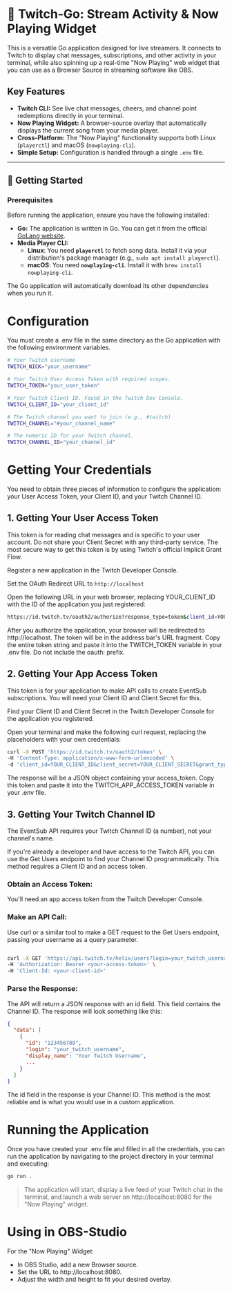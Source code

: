 # :microphone: Twitch-Go: Stream Activity & Now Playing Widget

This is a versatile Go application designed for live streamers. It connects to Twitch to display chat messages, subscriptions, and other activity in your terminal, while also spinning up a real-time "Now Playing" web widget that you can use as a Browser Source in streaming software like OBS.

## Key Features

* **Twitch CLI:** See live chat messages, cheers, and channel point redemptions directly in your terminal.
* **Now Playing Widget:** A browser-source overlay that automatically displays the current song from your media player.
* **Cross-Platform:** The "Now Playing" functionality supports both Linux (`playerctl`) and macOS (`nowplaying-cli`).
* **Simple Setup:** Configuration is handled through a single `.env` file.

---

## :rocket: Getting Started

### Prerequisites
Before running the application, ensure you have the following installed:

* **Go:** The application is written in Go. You can get it from the official [GoLang website](https://golang.org).
* **Media Player CLI:**
    * **Linux**: You need **`playerctl`** to fetch song data. Install it via your distribution's package manager (e.g., `sudo apt install playerctl`).
    * **macOS**: You need **`nowplaying-cli`**. Install it with `brew install nowplaying-cli`.

The Go application will automatically download its other dependencies when you run it.

# Configuration
You must create a .env file in the same directory as the Go application with the following environment variables.

```Bash
# Your Twitch username
TWITCH_NICK="your_username"

# Your Twitch User Access Token with required scopes.
TWITCH_TOKEN="your_user_token"

# Your Twitch Client ID. Found in the Twitch Dev Console.
TWITCH_CLIENT_ID="your_client_id"

# The Twitch channel you want to join (e.g., #twitch)
TWITCH_CHANNEL="#your_channel_name"

# The numeric ID for your Twitch channel.
TWITCH_CHANNEL_ID="your_channel_id"
```

# Getting Your Credentials
You need to obtain three pieces of information to configure the application: your User Access Token, your Client ID, and your Twitch Channel ID.

## 1. Getting Your User Access Token
This token is for reading chat messages and is specific to your user account. Do not share your Client Secret with any third-party service. The most secure way to get this token is by using Twitch's official Implicit Grant Flow.

Register a new application in the Twitch Developer Console.

Set the OAuth Redirect URL to ```http://localhost```

Open the following URL in your web browser, replacing YOUR_CLIENT_ID with the ID of the application you just registered:

```Bash
https://id.twitch.tv/oauth2/authorize?response_type=token&client_id=YOUR_CLIENT_ID&redirect_uri=http://localhost&scope=chat%3Aread%20channel%3Aread%3Asubscriptions%20bits%3Aread%20channel%3Aread%3Aredemptions
```

After you authorize the application, your browser will be redirected to http://localhost. The token will be in the address bar's URL fragment. Copy the entire token string and paste it into the TWITCH_TOKEN variable in your .env file. Do not include the oauth: prefix.

## 2. Getting Your App Access Token
This token is for your application to make API calls to create EventSub subscriptions. You will need your Client ID and Client Secret for this.

Find your Client ID and Client Secret in the Twitch Developer Console for the application you registered.

Open your terminal and make the following curl request, replacing the placeholders with your own credentials:

```Bash
curl -X POST 'https://id.twitch.tv/oauth2/token' \
-H 'Content-Type: application/x-www-form-urlencoded' \
-d 'client_id=YOUR_CLIENT_ID&client_secret=YOUR_CLIENT_SECRET&grant_type=client_credentials'
```

The response will be a JSON object containing your access_token. Copy this token and paste it into the TWITCH_APP_ACCESS_TOKEN variable in your .env file.

## 3. Getting Your Twitch Channel ID
The EventSub API requires your Twitch Channel ID (a number), not your channel's name.

If you're already a developer and have access to the Twitch API, you can use the Get Users endpoint to find your Channel ID programmatically. 
This method requires a Client ID and an access token.

### Obtain an Access Token:
You'll need an app access token from the Twitch Developer Console.

### Make an API Call:
Use curl or a similar tool to make a GET request to the Get Users endpoint, passing your username as a query parameter.

```Bash

curl -X GET 'https://api.twitch.tv/helix/users?login=your_twitch_username' \
-H 'Authorization: Bearer <your-access-token>' \
-H 'Client-Id: <your-client-id>'
```

### Parse the Response:
The API will return a JSON response with an id field. This field contains the Channel ID. The response will look something like this:

```JSON
{
  "data": [
    {
      "id": "123456789",
      "login": "your_twitch_username",
      "display_name": "Your Twitch Username",
      ...
    }
  ]
}
```

The id field in the response is your Channel ID. This method is the most reliable and is what you would use in a custom application.

# Running the Application
Once you have created your .env file and filled in all the credentials, you can run the application by navigating to the project directory in your terminal and executing:

```Bash
go run .
```
>The application will start, display a live feed of your Twitch chat in the terminal, and launch a web server on http://localhost:8080 for the "Now Playing" widget.

# Using in OBS-Studio
For the "Now Playing" Widget:

- In OBS Studio, add a new Browser source.
- Set the URL to http://localhost:8080.
- Adjust the width and height to fit your desired overlay.
